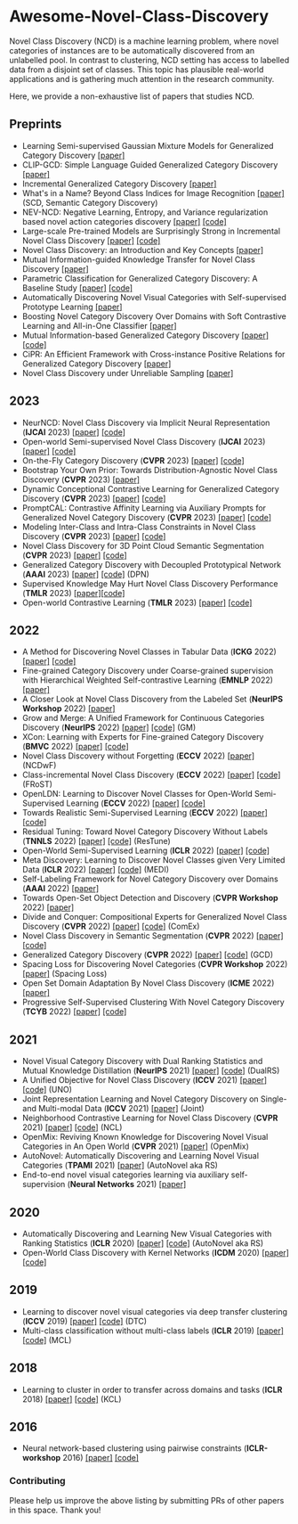 # Awesome-Novel-Class-Discovery 

Novel Class Discovery (NCD) is a machine learning problem, where novel categories of instances are to be automatically discovered from an unlabelled pool. In contrast to clustering, NCD setting has access to labelled data from a disjoint set of classes. This topic has plausible real-world applications and is gathering much attention in the research community.  

Here, we provide a non-exhaustive list of papers that studies NCD. 


## Preprints
- Learning Semi-supervised Gaussian Mixture Models for Generalized Category Discovery [[paper]](https://arxiv.org/abs/2305.06144)
- CLIP-GCD: Simple Language Guided Generalized Category Discovery [[paper]](https://arxiv.org/abs/2305.10420)
- Incremental Generalized Category Discovery [[paper]](https://arxiv.org/abs/2304.14310)
- What's in a Name? Beyond Class Indices for Image Recognition [[paper]](https://arxiv.org/abs/2304.02364) (SCD, Semantic Category Discovery)
- NEV-NCD: Negative Learning, Entropy, and Variance regularization based novel action categories discovery [[paper]](https://arxiv.org/abs/2304.07354) [[code]](https://huggingface.co/datasets/mahmed10/MPSC_MV)
- Large-scale Pre-trained Models are Surprisingly Strong in Incremental Novel Class Discovery [[paper]](https://arxiv.org/abs/2303.15975) [[code]](https://github.com/OatmealLiu/MSc-iNCD)
- Novel Class Discovery: an Introduction and Key Concepts [[paper]](https://www.researchgate.net/publication/368753429_Novel_Class_Discovery_an_Introduction_and_Key_Concepts)
- Mutual Information-guided Knowledge Transfer for Novel Class Discovery [[paper]](https://arxiv.org/abs/2206.12063)
- Parametric Classification for Generalized Category Discovery: A Baseline Study [[paper]](https://arxiv.org/abs/2211.11727) [[code]](https://github.com/CVMI-Lab/SimGCD)
- Automatically Discovering Novel Visual Categories with Self-supervised Prototype Learning [[paper]](https://arxiv.org/abs/2208.00979)
- Boosting Novel Category Discovery Over Domains with Soft Contrastive Learning and All-in-One Classifier [[paper]](https://arxiv.org/abs/2211.11262v2)
- Mutual Information-based Generalized Category Discovery [[paper]](https://arxiv.org/abs/2212.00334) [[code]](https://github.com/fchiaroni/Mutual-Information-Based-GCD)
- CiPR: An Efficient Framework with Cross-instance Positive Relations for Generalized Category Discovery [[paper]](https://arxiv.org/abs/2304.06928)
- Novel Class Discovery under Unreliable Sampling [[paper]](https://openreview.net/forum?id=uJzSlJruEjk)


## 2023
- NeurNCD: Novel Class Discovery via Implicit Neural Representation (**IJCAI** 2023) [[paper]](https://github.com/jmwang0117/NeurNCD/blob/main/IJCAI_2023.pdf) [[code]](https://github.com/jmwang0117/NeurNCD)
- Open-world Semi-supervised Novel Class Discovery (**IJCAI** 2023) [[paper]](https://arxiv.org/abs/2305.13095) [[code]](https://github.com/LiuJMzzZ/OpenNCD)
- On-the-Fly Category Discovery (**CVPR** 2023) [[paper]](https://openaccess.thecvf.com/content/CVPR2023/papers/Du_On-the-Fly_Category_Discovery_CVPR_2023_paper.pdf) [[code]](https://github.com/PRIS-CV/On-the-fly-Category-Discovery)
- Bootstrap Your Own Prior: Towards Distribution-Agnostic Novel Class Discovery (**CVPR** 2023) [[paper]](https://openaccess.thecvf.com/content/CVPR2023/papers/Yang_Bootstrap_Your_Own_Prior_Towards_Distribution-Agnostic_Novel_Class_Discovery_CVPR_2023_paper.pdf)
- Dynamic Conceptional Contrastive Learning for Generalized Category Discovery (**CVPR** 2023) [[paper]](https://arxiv.org/pdf/2303.17393) [[code]](https://github.com/TPCD/DCCL)
- PromptCAL: Contrastive Affinity Learning via Auxiliary Prompts for Generalized Novel Category Discovery (**CVPR** 2023) [[paper]](https://arxiv.org/abs/2212.05590) [[code]](https://github.com/sheng-eatamath/PromptCAL)
- Modeling Inter-Class and Intra-Class Constraints in Novel Class Discovery (**CVPR** 2023) [[paper]](https://arxiv.org/abs/2210.03591) [[code]](https://github.com/FanZhichen/NCD-IIC)
- Novel Class Discovery for 3D Point Cloud Semantic Segmentation (**CVPR** 2023) [[paper]](https://arxiv.org/abs/2303.11610) [[code]](https://github.com/LuigiRiz/NOPS)
- Generalized Category Discovery with Decoupled Prototypical Network (**AAAI** 2023) [[paper]](https://arxiv.org/abs/2211.15115) [[code]](https://github.com/Lackel/DPN) (DPN)
- Supervised Knowledge May Hurt Novel Class Discovery Performance (**TMLR** 2023) [[paper]](https://openreview.net/pdf?id=oqOBTo5uWD)[[code]](https://github.com/J-L-O/SK-Hurt-NCD)
- Open-world Contrastive Learning (**TMLR** 2023) [[paper]](https://arxiv.org/abs/2208.02764) [[code]](https://github.com/deeplearning-wisc/opencon/)


## 2022
- A Method for Discovering Novel Classes in Tabular Data (**ICKG** 2022) [[paper]](https://www.researchgate.net/publication/368313618_A_Method_for_Discovering_Novel_Classes_in_Tabular_Data) [[code]](https://github.com/ColinTr/TabularNCD)
- Fine-grained Category Discovery under Coarse-grained supervision with Hierarchical Weighted Self-contrastive Learning (**EMNLP** 2022) [[paper]](https://arxiv.org/abs/2210.07733)
- A Closer Look at Novel Class Discovery from the Labeled Set (**NeurIPS Workshop** 2022) [[paper]](https://arxiv.org/abs/2209.09120)
- Grow and Merge: A Unified Framework for Continuous Categories Discovery (**NeurIPS** 2022) [[paper]](https://arxiv.org/abs/2210.04174) [[code]](https://proceedings.neurips.cc/paper_files/paper/2022/hash/afe37ac3ce109cd33a23a6b3ed0cfc21-Abstract-Conference.html) (GM)
- XCon: Learning with Experts for Fine-grained Category Discovery (**BMVC** 2022) [[paper]](https://arxiv.org/abs/2208.01898) [[code]](https://github.com/YiXXin/XCon)
- Novel Class Discovery without Forgetting (**ECCV** 2022) [[paper]](https://arxiv.org/abs/2207.10659) (NCDwF)
- Class-incremental Novel Class Discovery (**ECCV** 2022) [[paper]](https://arxiv.org/abs/2207.08605) [[code]](https://github.com/OatmealLiu/class-iNCD) (FRoST)
- OpenLDN: Learning to Discover Novel Classes for Open-World Semi-Supervised Learning (**ECCV** 2022) [[paper]](https://arxiv.org/abs/2207.02261) [[code]](https://github.com/nayeemrizve/OpenLDN)
- Towards Realistic Semi-Supervised Learning (**ECCV** 2022) [[paper]](https://arxiv.org/abs/2207.02269) [[code]](https://github.com/nayeemrizve/TRSSL)
- Residual Tuning: Toward Novel Category Discovery Without Labels (**TNNLS** 2022) [[paper]](https://ieeexplore.ieee.org/stamp/stamp.jsp?tp=&arnumber=9690577) [[code]](https://github.com/liuyudut/ResTune) (ResTune)
- Open-World Semi-Supervised Learning (**ICLR** 2022) [[paper]](https://arxiv.org/abs/2102.03526) [[code]](https://github.com/snap-stanford/orca)
- Meta Discovery: Learning to Discover Novel Classes given Very Limited Data (**ICLR** 2022) [[paper]](https://openreview.net/forum?id=MEpKGLsY8f) [[code]](https://github.com/Haoang97/MEDI) (MEDI)
- Self-Labeling Framework for Novel Category Discovery over Domains (**AAAI** 2022) [[paper]](https://aaai-2022.virtualchair.net/poster_aaai1466)
- Towards Open-Set Object Detection and Discovery (**CVPR Workshop** 2022) [[paper]](https://arxiv.org/abs/2204.05604)
- Divide and Conquer: Compositional Experts for Generalized Novel Class Discovery (**CVPR** 2022) [[paper]](https://openaccess.thecvf.com/content/CVPR2022/papers/Yang_Divide_and_Conquer_Compositional_Experts_for_Generalized_Novel_Class_Discovery_CVPR_2022_paper.pdf) [[code]](https://github.com/muliyangm/ComEx) (ComEx)
- Novel Class Discovery in Semantic Segmentation (**CVPR** 2022) [[paper]](https://arxiv.org/abs/2112.01900) [[code]](https://github.com/HeliosZhao/NCDSS)
- Generalized Category Discovery (**CVPR** 2022) [[paper]](https://arxiv.org/abs/2201.02609) [[code]](https://github.com/sgvaze/generalized-category-discovery) (GCD)
- Spacing Loss for Discovering Novel Categories (**CVPR Workshop** 2022) [[paper]](https://arxiv.org/abs/2204.10595) (Spacing Loss)
- Open Set Domain Adaptation By Novel Class Discovery (**ICME** 2022) [[paper]](https://arxiv.org/abs/2203.03329)
- Progressive Self-Supervised Clustering With Novel Category Discovery (**TCYB** 2022) [[paper]](https://ieeexplore.ieee.org/document/9409777) [[code]](https://github.com/jymesen-wang/2022-TCYB-PSSCNCD)



## 2021
- Novel Visual Category Discovery with Dual Ranking Statistics and Mutual Knowledge Distillation (**NeurIPS** 2021) [[paper]](https://openreview.net/forum?id=xWq1MVj7YrE) [[code]](https://github.com/DTennant/dual-rank-ncd) (DualRS)
- A Unified Objective for Novel Class Discovery (**ICCV** 2021) [[paper]](https://openaccess.thecvf.com/content/ICCV2021/papers/Fini_A_Unified_Objective_for_Novel_Class_Discovery_ICCV_2021_paper.pdf) [[code]](https://github.com/DonkeyShot21/UNO) (UNO)
- Joint Representation Learning and Novel Category Discovery on Single- and Multi-modal Data (**ICCV** 2021) [[paper]](https://openaccess.thecvf.com/content/ICCV2021/papers/Jia_Joint_Representation_Learning_and_Novel_Category_Discovery_on_Single-_and_ICCV_2021_paper.pdf) (Joint)
- Neighborhood Contrastive Learning for Novel Class Discovery (**CVPR** 2021) [[paper]](https://arxiv.org/abs/2106.10731) [[code]](https://github.com/zhunzhong07/NCL) (NCL)
- OpenMix: Reviving Known Knowledge for Discovering Novel Visual Categories in An Open World (**CVPR** 2021) [[paper]](https://openaccess.thecvf.com/content/CVPR2021/papers/Zhong_OpenMix_Reviving_Known_Knowledge_for_Discovering_Novel_Visual_Categories_in_CVPR_2021_paper.pdf) (OpenMix)
- AutoNovel: Automatically Discovering and Learning Novel Visual Categories (**TPAMI** 2021) [[paper]](https://arxiv.org/abs/2106.15252) (AutoNovel aka RS)
- End-to-end novel visual categories learning via auxiliary self-supervision (**Neural Networks** 2021) [[paper]](https://www.sciencedirect.com/science/article/pii/S0893608021000575) 



## 2020
- Automatically Discovering and Learning New Visual Categories with Ranking Statistics (**ICLR** 2020) [[paper]](https://openreview.net/forum?id=BJl2_nVFPB) [[code]](https://github.com/k-han/AutoNovel) (AutoNovel aka RS)
- Open-World Class Discovery with Kernel Networks (**ICDM** 2020) [[paper]](https://arxiv.org/abs/2012.06957) [[code]](https://github.com/neu-spiral/OpenWorldKNet)



## 2019
- Learning to discover novel visual categories via deep transfer clustering (**ICCV** 2019) [[paper]](https://arxiv.org/abs/1908.09884) [[code]](https://github.com/k-han/DTC) (DTC)
- Multi-class classification without multi-class labels (**ICLR** 2019) [[paper]](https://openreview.net/forum?id=SJzR2iRcK7) [[code]](https://github.com/GT-RIPL/L2C) (MCL)


## 2018

- Learning to cluster in order to transfer across domains and tasks (**ICLR** 2018) [[paper]](https://openreview.net/pdf?id=ByRWCqvT-) [[code]](https://github.com/GT-RIPL/L2C) (KCL)


## 2016

- Neural network-based clustering using pairwise constraints (**ICLR-workshop** 2016) [[paper]](https://arxiv.org/abs/1511.06321) [[code]](https://github.com/GT-RIPL/L2C)

<!-- <hr/> -->

### Contributing
Please help us improve the above listing by submitting PRs of other papers in this space. Thank you!
